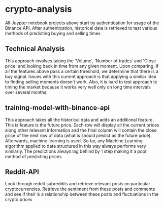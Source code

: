 # crypto-analysis
All Juypter notebook projects above start by authentication for usage of the Binance API. After authentication, historical data is retrieved to test various methods of predicting buying and selling times


## Technical Analysis
This approach involves taking the 'Volume', 'Number of trades' and 'Close price' and looking back in time from any given moment. Upon comparing, if all the features above pass a certain threshold, we determine that there is a buy signal. Issues with this current approach is that applying a similar idea to finding selling moments doesn't work. Also, it is hard to test approach to timing the market because it works very well only on long time intervals over several months

## training-model-with-binance-api
This approach takes all the historical data and adds an additional feature. This is feature is the future price. Each row will display all the current prices along other relevant information and the final column will contain the close price of the next row of data (what is should predict as the future price). Afterwards, machine learning is used. So far, any Machine Learning algorithm applied to data structured in this way always performs very similarly. The predictions always lag behind by 1 step making it a poor method of predicting prices

## Reddit-API
Look through reddit subreddits and retrieve relevant posts on particular cryptocurrencies. Retrieve the sentiment from these posts and comments and see if their is a relationship between these posts and fluctuations in the crypto prices